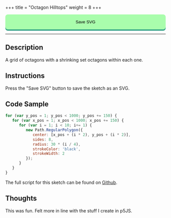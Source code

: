 +++
title = "Octagon Hilltops"
weight = 8
+++

<style>

#dom-gui {

    display: flex;
    justify-content: center;
    gap: 1rem;

}

button {

    padding: 1rem;
    cursor: pointer;

    background: #A9FDAC;

    border-radius: .5rem;

    outline: none;
    border: none;

    transition-duration: 0.2s;

    width: 100%;

    box-shadow: 0 4px #32A287;

}

button:hover {

    background: #DFFFC7;

}

button:active {

    background: #32A287;

    transform: translateY(4px);

}

</style>

<!-- Load the Paper.js library -->
<script type = "text/javascript" src = "../../scripts/libs/paperjs/paper-full.min.js"></script>

<!-- Load the Sketch -->
<script type = "text/paperscript" canvas = "paper-canvas">

/*
 * Title:   Octagon Hilltops
 * Author:  hamzberg
 * Version: 0.1
 * Date:    1 January 2024
 *
 * Description:
 *   -
 */

for (var y_pos = 1; y_pos < 1000; y_pos += 150) {

   for (var x_pos = 1; x_pos < 1000; x_pos += 150) {

      for (var i = 1; i < 10; i+= 1) {

         new Path.RegularPolygon({

            center: [x_pos + (i * 2), y_pos + (i * 2)],
            sides: 8,
            radius: 30 * (i / 4),
            strokeColor: 'black',
            strokeWidth: 2

         });

      }

   }

}

// Function to export SVG
function exportSVG() {

    // Create a new SVG export item:
    var svg = project.exportSVG({ asString: true });

    // Create a Blob from the SVG string:
    var blob = new Blob([svg], { type: 'image/svg+xml' });

    var currentDate = new Date();

    // Create a download link and trigger the click event:
    var link = document.createElement('a');
    link.href = window.URL.createObjectURL(blob);
    link.download = "octagon-hilltops_" + currentDate.getDate() +
                    "-" + (currentDate.getMonth() + 1) +
                    "-" + currentDate.getFullYear() +
                    "_" + currentDate.getMilliseconds() +
                    ".svg";
    link.click();

}

// Event listener for the export button
document.getElementById('exportButton').addEventListener('click', exportSVG);

</script>

<!-- Insert the Sketch -->
<canvas id="paper-canvas" resize style="width:100%;"></canvas>

<div id="dom-gui">
    <button id="exportButton"> Save SVG </button>
</div>

<hr>

## Description

A grid of octagons with a shrinking set octagons within each one.

## Instructions

Press the "Save SVG" button to save the sketch as an SVG.

## Code Sample

```javascript
for (var y_pos = 1; y_pos < 1000; y_pos += 150) {
   for (var x_pos = 1; x_pos < 1000; x_pos += 150) {
      for (var i = 1; i < 10; i+= 1) {
         new Path.RegularPolygon({
            center: [x_pos + (i * 2), y_pos + (i * 2)],
            sides: 8,
            radius: 30 * (i / 4),
            strokeColor: 'black',
            strokeWidth: 2
         });
      }
   }
}
```

The full script for this sketch can be found on [Github](https://github.com/hamzberg/cc-site).

## Thoughts

This was fun. Felt more in line with the stuff I create in p5JS.
